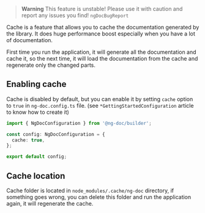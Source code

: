 > **Warning**
> This feature is unstable! Please use it with caution and report any issues you
> find! `ngDocBugReport`

Cache is a feature that allows you to cache the documentation generated by the library.
It does huge performance boost especially when you have a lot of documentation.

First time you run the application, it will generate all the documentation and cache it,
so the next time, it will load the documentation from the cache and regenerate only the changed
parts.

## Enabling cache

Cache is disabled by default, but you can enable it by setting `cache` option to `true` in
`ng-doc.config.ts` file. (see `*GettingStartedConfiguration` article to know how to create it)

```typescript name="ng-doc.config.ts"
import { NgDocConfiguration } from '@ng-doc/builder';

const config: NgDocConfiguration = {
  cache: true,
};

export default config;
```

## Cache location

Cache folder is located in `node_modules/.cache/ng-doc` directory, if something goes wrong,
you can delete this folder and run the application again, it will regenerate the cache.
